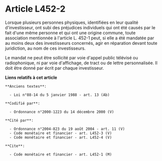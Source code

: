 # Article L452-2

Lorsque plusieurs personnes physiques, identifiées en leur qualité d'investisseur, ont subi des préjudices individuels qui
ont été causés par le fait d'une même personne et qui ont une origine commune, toute association mentionnée à l'article L.
452-1 peut, si elle a été mandatée par au moins deux des investisseurs concernés, agir en réparation devant toute
juridiction, au nom de ces investisseurs.

Le mandat ne peut être sollicité par voie d'appel public télévisé ou radiophonique, ni par voie d'affichage, de tract ou de
lettre personnalisée. Il doit être donné par écrit par chaque investisseur.

**Liens relatifs à cet article**

	**Anciens textes**:

	  - Loi n°88-14 du 5 janvier 1988 - art. 13 (Ab)

	**Codifié par**:

	  - Ordonnance n°2000-1223 du 14 décembre 2000 (V)

	**Cité par**:

	  - Ordonnance n°2004-823 du 19 août 2004 - art. 11 (V)
	  - Code monétaire et financier - art. L452-3 (V)
	  - Code monétaire et financier - art. L452-4 (V)

	**Cite**:

	  - Code monétaire et financier - art. L452-1 (M)
